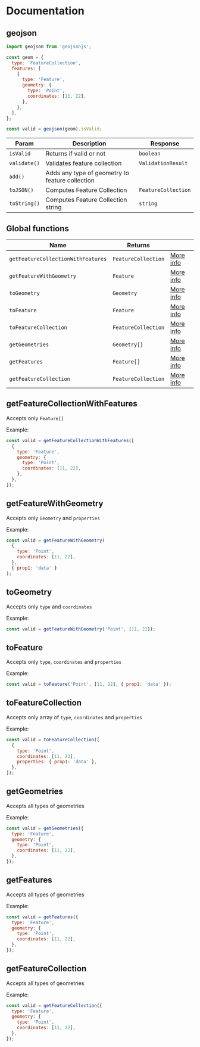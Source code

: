 # Documentation

## geojson

```js
import geojson from 'geojsonjs';

const geom = {
  type: 'FeatureCollection',
  features: [
    {
      type: 'Feature',
      geometry: {
        type: 'Point',
        coordinates: [11, 22],
      },
    },
  ],
};

const valid = geojson(geom).isValid;
```

| Param        | Description                                     | Response            |
| ------------ | ----------------------------------------------- | ------------------- |
| `isValid`    | Returns if valid or not                         | `boolean`           |
| `validate()` | Validates feature collection                    | `ValidationResult`  |
| `add()`      | Adds any type of geometry to feature collection |                     |
| `toJSON()`   | Computes Feature Collection                     | `FeatureCollection` |
| `toString()` | Computes Feature Collection string              | `string`            |

## Global functions

| Name                               | Returns             |                                                |
| ---------------------------------- | ------------------- | ---------------------------------------------- |
| `getFeatureCollectionWithFeatures` | `FeatureCollection` | [More info](#getfeaturecollectionwithfeatures) |
| `getFeatureWithGeometry`           | `Feature`           | [More info](#getfeaturewithgeometry)           |
| `toGeometry`                       | `Geometry`          | [More info](#togeometry)                       |
| `toFeature`                        | `Feature`           | [More info](#tofeature)                        |
| `toFeatureCollection`              | `FeatureCollection` | [More info](#tofeaturecollection)              |
| `getGeometries`                    | `Geometry[]`        | [More info](#getgeometries)                    |
| `getFeatures`                      | `Feature[]`         | [More info](#getfeatures)                      |
| `getFeatureCollection`             | `FeatureCollection` | [More info](#getfeaturecollection)             |

## getFeatureCollectionWithFeatures

Accepts only `Feature[]`

Example:

```js
const valid = getFeatureCollectionWithFeatures([
  {
    type: 'Feature',
    geometry: {
      type: 'Point',
      coordinates: [11, 22],
    },
  },
]);
```

## getFeatureWithGeometry

Accepts only `Geometry` and `properties`

Example:

```js
const valid = getFeatureWithGeometry(
  {
    type: 'Point',
    coordinates: [11, 22],
  },
  { prop1: 'data' }
);
```

## toGeometry

Accepts only `type` and `coordinates`

Example:

```js
const valid = getFeatureWithGeometry('Point', [11, 22]);
```

## toFeature

Accepts only `type`, `coordinates` and `properties`

Example:

```js
const valid = toFeature('Point', [11, 22], { prop1: 'data' });
```

## toFeatureCollection

Accepts only array of `type`, `coordinates` and `properties`

Example:

```js
const valid = toFeatureCollection([
  {
    type: 'Point',
    coordinates: [11, 22],
    properties: { prop1: 'data' },
  },
]);
```

## getGeometries

Accepts all types of geometries

Example:

```js
const valid = getGeometries({
  type: 'Feature',
  geometry: {
    type: 'Point',
    coordinates: [11, 22],
  },
});
```

## getFeatures

Accepts all types of geometries

Example:

```js
const valid = getFeatures({
  type: 'Feature',
  geometry: {
    type: 'Point',
    coordinates: [11, 22],
  },
});
```

## getFeatureCollection

Accepts all types of geometries

Example:

```js
const valid = getFeatureCollection({
  type: 'Feature',
  geometry: {
    type: 'Point',
    coordinates: [11, 22],
  },
});
```
